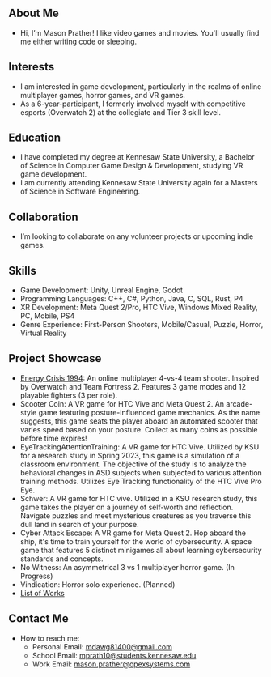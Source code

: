 ## About Me
- Hi, I’m Mason Prather! I like video games and movies. You'll usually find me either writing code or sleeping.

## Interests
- I am interested in game development, particularly in the realms of online multiplayer games, horror games, and VR games.
- As a 6-year-participant, I formerly involved myself with competitive esports (Overwatch 2) at the collegiate and Tier 3 skill level.

## Education
- I have completed my degree at Kennesaw State University, a Bachelor of Science in Computer Game Design & Development, studying VR game development.
- I am currently attending Kennesaw State University again for a Masters of Science in Software Engineering.

## Collaboration
- I’m looking to collaborate on any volunteer projects or upcoming indie games.

## Skills
- Game Development: Unity, Unreal Engine, Godot
- Programming Languages: C++, C#, Python, Java, C, SQL, Rust, P4
- XR Development: Meta Quest 2/Pro, HTC Vive, Windows Mixed Reality, PC, Mobile, PS4
- Genre Experience: First-Person Shooters, Mobile/Casual, Puzzle, Horror, Virtual Reality

## Project Showcase
- [Energy Crisis 1994]([link1](https://github.com/MasonPrather/EC94)): An online multiplayer 4-vs-4 team shooter. Inspired by Overwatch and Team Fortress 2. Features 3 game modes and 12 playable fighters (3 per role).
- Scooter Coin: A VR game for HTC Vive and Meta Quest 2. An arcade-style game featuring posture-influenced game mechanics. As the name suggests, this game seats the player aboard an automated scooter that varies speed based on your posture. Collect as many coins as possible before time expires!
- EyeTrackingAttentionTraining: A VR game for HTC Vive. Utilized by KSU for a research study in Spring 2023, this game is a simulation of a classroom environment. The objective of the study is to analyze the behavioral changes in ASD subjects when subjected to various attention training methods. Utilizes Eye Tracking functionality of the HTC Vive Pro Eye.
- Schwer: A VR game for HTC vive. Utilized in a KSU research study, this game takes the player on a journey of self-worth and reflection. Navigate puzzles and meet mysterious creatures as you traverse this dull land in search of your purpose.
- Cyber Attack Escape: A VR game for Meta Quest 2. Hop aboard the ship, it's time to train yourself for the world of cybersecurity. A space game that features 5 distinct minigames all about learning cybersecurity standards and concepts.
- No Witness: An asymmetrical 3 vs 1 multiplayer horror game. (In Progress)
- Vindication: Horror solo experience. (Planned)
- [List of Works](https://docs.google.com/document/d/1eRs2Emx--UXADss7329RI6TzBe8novJlfhP2RlGkOQc/edit?usp=sharing)
   
## Contact Me
- How to reach me:
  - Personal Email: mdawg81400@gmail.com
  - School Email: mprath10@students.kennesaw.edu
  - Work Email: mason.prather@opexsystems.com
